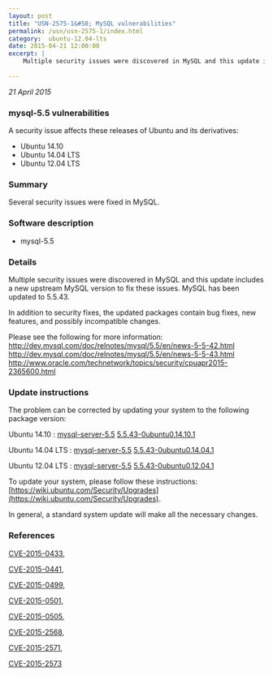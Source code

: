 ```yaml
---
layout: post
title: "USN-2575-1&#58; MySQL vulnerabilities"
permalink: /usn/usn-2575-1/index.html
category:  ubuntu-12.04-lts
date: 2015-04-21 12:00:00
excerpt: |
    Multiple security issues were discovered in MySQL and this update includes a new upstream MySQL version to fix these issues. MySQL has been updated to 5.5.43.
    
--- 
```

 
 

*21 April 2015*

### mysql-5.5 vulnerabilities

A security issue affects these releases of Ubuntu and its derivatives:

* Ubuntu 14.10
* Ubuntu 14.04 LTS
* Ubuntu 12.04 LTS

### Summary

Several security issues were fixed in MySQL. 

### Software description

* mysql-5.5 

### Details

Multiple security issues were discovered in MySQL and this update includes a new upstream MySQL version to fix these issues. MySQL has been updated to 5.5.43.

In addition to security fixes, the updated packages contain bug fixes, new features, and possibly incompatible changes.

Please see the following for more information: http://dev.mysql.com/doc/relnotes/mysql/5.5/en/news-5-5-42.html http://dev.mysql.com/doc/relnotes/mysql/5.5/en/news-5-5-43.html http://www.oracle.com/technetwork/topics/security/cpuapr2015-2365600.html 

### Update instructions

The problem can be corrected by updating your system to the following package version:

Ubuntu 14.10
 : [mysql-server-5.5](https://launchpad.net/ubuntu/+source/mysql-5.5) <span> [5.5.43-0ubuntu0.14.10.1](https://launchpad.net/ubuntu/+source/mysql-5.5/5.5.43-0ubuntu0.14.10.1) </span> 

Ubuntu 14.04 LTS
 : [mysql-server-5.5](https://launchpad.net/ubuntu/+source/mysql-5.5) <span> [5.5.43-0ubuntu0.14.04.1](https://launchpad.net/ubuntu/+source/mysql-5.5/5.5.43-0ubuntu0.14.04.1) </span> 

Ubuntu 12.04 LTS
 : [mysql-server-5.5](https://launchpad.net/ubuntu/+source/mysql-5.5) <span> [5.5.43-0ubuntu0.12.04.1](https://launchpad.net/ubuntu/+source/mysql-5.5/5.5.43-0ubuntu0.12.04.1) </span> 

To update your system, please follow these instructions: [https://wiki.ubuntu.com/Security/Upgrades](https://wiki.ubuntu.com/Security/Upgrades).

In general, a standard system update will make all the necessary changes. 

### References

 
 [CVE-2015-0433](http://people.ubuntu.com/~ubuntu-security/cve/CVE-2015-0433), 

 [CVE-2015-0441](http://people.ubuntu.com/~ubuntu-security/cve/CVE-2015-0441), 

 [CVE-2015-0499](http://people.ubuntu.com/~ubuntu-security/cve/CVE-2015-0499), 

 [CVE-2015-0501](http://people.ubuntu.com/~ubuntu-security/cve/CVE-2015-0501), 

 [CVE-2015-0505](http://people.ubuntu.com/~ubuntu-security/cve/CVE-2015-0505), 

 [CVE-2015-2568](http://people.ubuntu.com/~ubuntu-security/cve/CVE-2015-2568), 

 [CVE-2015-2571](http://people.ubuntu.com/~ubuntu-security/cve/CVE-2015-2571), 

 [CVE-2015-2573](http://people.ubuntu.com/~ubuntu-security/cve/CVE-2015-2573)
 


